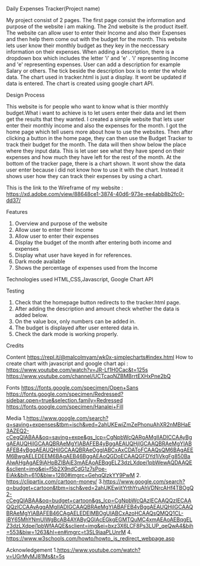 Daily Expenses Tracker(Project name)

My project consist of 2 pages. The first page consist the information and purpose of the website i am making. The 2nd website is the product itself.
The website can allow user to enter their Income and also their Expenses and then help them come out with the budget for the month. This website lets user
know their monthly budget as they key in the neccessary information on their expenses. When adding a description, there is a dropdown box which includes the
letter 'i' and 'e' . 'i' representing Income and 'e' representing expenses. User can add a description for example Salary or others. The tick beside the 
description box is to enter the whole data. The chart used in tracker.html is just a display. It wont be updated if data is entered. The chart is created
using google chart API. 

Design Process

This website is for people who want to know what is thier monthly budget.What i want to achieve is to let users enter their data and let them get the results
that they wanted. I created a simple website that lets user enter their monthly income and also the expenses for the month. I got the home page which tell 
users more about how to use the websites. Then after clicking a button in the home page, they can then use the Budget Tracker to track their budget for the
month. The data will then show below the place where they input data. This is let user see what they have spend on their expenses and how much they have left
for the rest of the month. At the bottom of the tracker page, there is a chart shown. It wont show the data user enter because i did not know how to use it
with the chart. Instead it shows user how they can track their expenses by using a chart.

This is the link to the Wireframe of my website : https://xd.adobe.com/view/88648ce1-3874-40d6-973e-ee4abb8b2fc0-dd37/


Features
1. Overview and purpose of the website
2. Allow user to enter their Income
3. Allow user to enter their expenses
4. Display the budget of the month after entering both income and expenses
5. Display what user have keyed in for references.
6. Dark mode available
7. Shows the percentage of expenses used from the Income
	


Technologies used
HTML,CSS,Javascript, Google Chart API

Testing
1. Check that the homepage button redirects to the tracker.html page.
2. After adding the description and amount check whether the data is added below.
3. On the value box, only numbers can be added in.
4. The budget is displayed after user entered data in.
5. Check the dark mode is working properly.

Credits

Content
https://repl.it/@malcolmyam/wk0x-simplecharts#index.html
How to create chart with javascript and google chart api : https://www.youtube.com/watch?v=JR-Lf1H0Cac&t=125s
https://www.youtube.com/channel/UCTcaqNZBMBrrtEXHxPne2bQ

Fonts
https://fonts.google.com/specimen/Open+Sans
https://fonts.google.com/specimen/Redressed?sidebar.open=true&selection.family=Redressed
https://fonts.google.com/specimen/Hanalei+Fill

Media
1.https://www.google.com/search?q=saving+expenses&tbm=isch&ved=2ahUKEwiZmZePhonuAhXR2nMBHaE3AZEQ2-cCegQIABAA&oq=saving+expe&gs_lcp=CgNpbWcQARgAMgIIADICCAAyBggAEAUQHjIGCAAQBRAeMgYIABAFEB4yBggAEAUQHjIGCAAQBRAeMgYIABAFEB4yBggAEAUQHjIGCAAQBRAeOggIABCxAxCDAToFCAAQsQM6BAgAEEM6BwgAELEDEEM6BAgAEB46BggAEAoQGDoECAAQGFDYd1jVkgFg850BaAlwAHgAgAE9iAHpBZIBAjE3mAEAoAEBqgELZ3dzLXdpei1pbWewAQDAAQE&sclient=img&ei=f5b2X9ndCdG1z7sPoe-EiAk&bih=610&biw=1280#imgrc=GehqQlzkYY9PwM
2. https://clipartix.com/cartoon-money/
3.https://www.google.com/search?q=budget+cartoon&tbm=isch&ved=2ahUKEwjitYrthYruAhVDNrcAHf4TBOgQ2-cCegQIABAA&oq=budget+cartoon&gs_lcp=CgNpbWcQAzIECAAQQzIECAAQQzICCAAyAggAMgIIADIGCAAQBRAeMgYIABAFEB4yBggAEAUQHjIGCAAQBRAeMgYIABAFEB46CAgAELEDEIMBOgUIABCxAzoHCAAQsQMQQ1CL-iBY65MhYNmUIWgBcAB4AYAByQGIAcEGkgEGMTQuMC4xmAEAoAEBqgELZ3dzLXdpei1pbWfAAQE&sclient=img&ei=bxz3X6LCF8Ps3LUP_qeQwA4&bih=553&biw=1263&hl=en#imgrc=t3SL9iaaPLUnrM
4. https://www.w3schools.com/howto/howto_js_redirect_webpage.asp



Acknowledgement
1.https://www.youtube.com/watch?v=UGrMyMJ81Ms&t=5s
